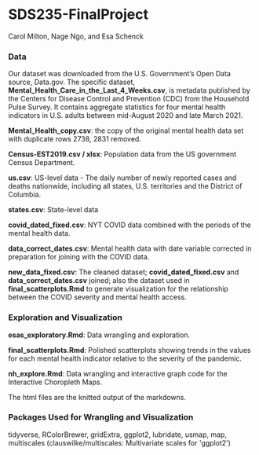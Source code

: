 # SDS235-FinalProject

Carol Milton, Nage Ngo, and Esa Schenck


### Data

Our dataset was downloaded from the U.S. Government’s Open Data source, Data.gov. The specific dataset, **Mental_Health_Care_in_the_Last_4_Weeks.csv**, is metadata published by the Centers for Disease Control and Prevention (CDC) from the Household Pulse Survey. It contains aggregate statistics for four mental health indicators in U.S. adults between mid-August 2020 and late March 2021.

**Mental_Health_copy.csv**: the copy of the original mental health data set with duplicate rows 2738, 2831 removed.

**Census-EST2019.csv / xlsx**: Population data from the US government Census Department.

**us.csv**: US-level data - The daily number of newly reported cases and deaths nationwide, including all states, U.S. territories and the District of Columbia.

**states.csv**: State-level data

**covid_dated_fixed.csv**: NYT COVID data combined with the periods of the mental health data.

**data_correct_dates.csv**: Mental health data with date variable corrected in preparation for joining with the COVID data.

**new_data_fixed.csv**: The cleaned dataset; **covid_dated_fixed.csv** and **data_correct_dates.csv** joined; also the dataset used in
**final_scatterplots.Rmd** to generate visualization for the relationship between the COVID severity and mental health access.

### Exploration and Visualization

**esas_exploratory.Rmd**: Data wrangling and exploration.

**final_scatterplots.Rmd**: Polished scatterplots showing trends in the values for each mental health indicator relative to the severity of the pandemic.

**nh_explore.Rmd**: Data wrangling and interactive graph code for the Interactive Choropleth Maps.

The html files are the knitted output of the markdowns.

### Packages Used for Wrangling and Visualization

tidyverse, RColorBrewer, gridExtra, ggplot2, lubridate, usmap, map, multiscales (clauswilke/multiscales: Multivariate scales for 'ggplot2')

